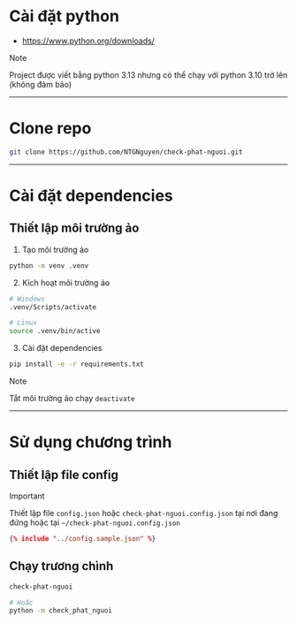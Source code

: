 # Cài đặt python

- https://www.python.org/downloads/

> [!NOTE]
>
> Project được viết bằng python 3.13 nhưng có thể chạy với python 3.10 trở lên (không đảm bảo)

---

# Clone repo

```sh
git clone https://github.com/NTGNguyen/check-phat-nguoi.git
```

---

# Cài đặt dependencies

## Thiết lập môi trường ảo

1. Tạo môi trường ảo

```sh
python -m venv .venv
```

2. Kích hoạt môi trường ảo

```sh
# Windows
.venv/Scripts/activate

# Linux
source .venv/bin/active
```

3. Cài đặt dependencies

```sh
pip install -e -r requirements.txt
```

> [!NOTE]
>
> Tắt môi trường ảo chạy `deactivate`

---

# Sử dụng chương trình

## Thiết lập file config

> [!IMPORTANT]
>
> Thiết lập file `config.json` hoặc `check-phat-nguoi.config.json` tại nơi đang đứng hoặc tại `~/check-phat-nguoi.config.json`

```json
{% include "../config.sample.json" %}
```

## Chạy trương chình

```sh
check-phat-nguoi

# Hoặc
python -m check_phat_nguoi
```
